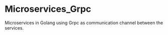 # Microservices_Grpc
Microservices in Golang using Grpc as communication channel between the services.
